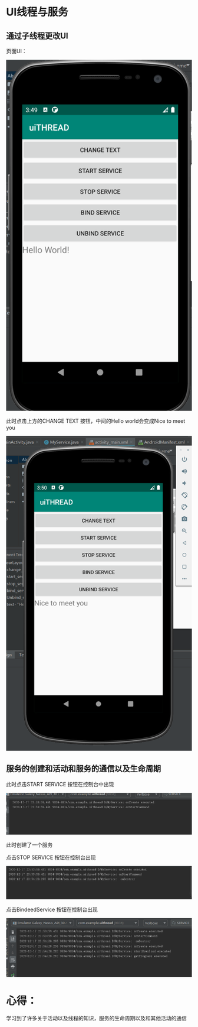# UI线程与服务

## 通过子线程更改UI

页面UI：

![Image text](https://github.com/JhbCirno/2018118113_Android/blob/master/uiTHREAD/app/jietu/s1.PNG)

此时点击上方的CHANGE TEXT 按钮，中间的Hello world会变成Nice to meet you

![Image text](https://github.com/JhbCirno/2018118113_Android/blob/master/uiTHREAD/app/jietu/s2.PNG)

## 服务的创建和活动和服务的通信以及生命周期

此时点击START SERVICE 按钮在控制台中出现

![Image text](https://github.com/JhbCirno/2018118113_Android/blob/master/uiTHREAD/app/jietu/s3.PNG)

此时创建了一个服务

点击STOP SERVICE 按钮在控制台出现

![Image text](https://github.com/JhbCirno/2018118113_Android/blob/master/uiTHREAD/app/jietu/s4.PNG)

点击BindeedService 按钮在控制台出现

![Image text](https://github.com/JhbCirno/2018118113_Android/blob/master/uiTHREAD/app/jietu/s5.PNG)

# 心得： 
学习到了许多关于活动以及线程的知识，服务的生命周期以及和其他活动的通信
